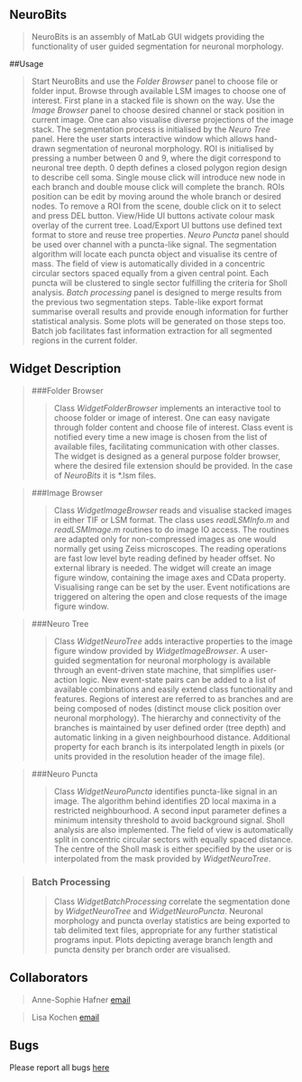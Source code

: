 ## NeuroBits
> NeuroBits is an assembly of MatLab GUI widgets providing the functionality of user guided segmentation for neuronal morphology.

##Usage
> Start NeuroBits and use the *Folder Browser* panel to choose file or folder input.  Browse through available LSM images to choose one of interest. First plane in a stacked file is shown on the way. Use the *Image Browser* panel to choose desired channel or stack position in current image. One can also visualise diverse projections of the image stack. The segmentation process is initialised by the *Neuro Tree* panel. Here the user starts interactive window which allows hand-drawn segmentation of neuronal morphology. ROI is initialised by pressing a number between 0 and 9, where the digit correspond to neuronal tree depth. 0 depth defines a closed polygon region design to describe cell soma. Single mouse click will introduce new node in each branch and double mouse click will complete the branch. ROIs position can be edit by moving around the whole branch or desired nodes. To remove a ROI from the scene, double click on it to select and press DEL button. View/Hide UI buttons activate colour mask overlay of the current tree. Load/Export UI buttons use defined text format to store and reuse tree properties. *Neuro Puncta* panel should be used over channel with a puncta-like signal. The segmentation algorithm will locate each puncta object and visualise its centre of mass. The field of view is automatically divided in a concentric circular sectors spaced equally from a given central point. Each puncta will be clustered to single sector fulfilling the criteria for Sholl analysis. *Batch processing* panel is designed to merge results from the previous two segmentation steps. Table-like export format summarise overall results and provide enough information for further statistical analysis. Some plots will be generated on those steps too. Batch job facilitates fast information extraction for all segmented regions in the current folder.

## Widget Description
>###Folder Browser
>> Class *WidgetFolderBrowser* implements an interactive tool to choose folder or image of interest. One can easy navigate through folder content and choose file of interest. Class event is notified every time a new image is chosen from the list of available files, facilitating communication with other classes. The widget is designed as a general purpose folder browser, where the desired file extension should be provided. In the case of *NeuroBits* it is *.lsm files.

>###Image Browser
>> Class *WidgetImageBrowser* reads and visualise stacked images in either TIF or LSM format. The class uses *readLSMInfo.m* and *readLSMImage.m* routines to do image IO access. The routines are adapted only for non-compressed images as one would normally get using Zeiss microscopes. The reading operations are fast low level byte reading defined by header offset. No external library is needed. The widget will create an image figure window, containing the image axes and CData property. Visualising range can be set by the user. Event notifications are triggered on altering the open and close requests of the image figure window. 

>###Neuro Tree
>> Class *WidgetNeuroTree* adds interactive properties to the image figure window provided by *WidgetImageBrowser*. A user-guided segmentation for neuronal morphology is  available through an event-driven state machine, that simplifies user-action logic. New event-state pairs can be added to a list of available combinations and easily extend class functionality and features. Regions of interest are referred to as branches and are being composed of nodes (distinct mouse click position over neuronal morphology). The hierarchy and connectivity of the branches is maintained by user defined order (tree depth) and automatic linking in a given neighbourhood distance. Additional property for each branch is its interpolated length in pixels (or units provided in the resolution header of the image file). 

>###Neuro Puncta
>> Class *WidgetNeuroPuncta* identifies puncta-like signal in an image. The algorithm behind identifies 2D local maxima in a restricted neighbourhood. A second input parameter defines a minimum intensity threshold to avoid background signal. Sholl analysis are also implemented. The field of view is automatically split in concentric circular sectors with equally spaced distance. The centre of the Sholl mask is either specified by the user or is interpolated from the mask provided by *WidgetNeuroTree*.

>### Batch Processing
>> Class *WidgetBatchProcessing* correlate the segmentation done by *WidgetNeuroTree* and *WidgetNeuroPuncta*. Neuronal morphology and puncta overlay statistics are being exported to tab delimited text files, appropriate for any further statistical programs input. Plots depicting average branch length and puncta density per branch order are visualised.

## Collaborators
> Anne-Sophie Hafner [email](mailto:anne-sophie.hafner@brain.mpg.de)

> Lisa Kochen [email](mailto:lisa.kochen@brain.mpg.de)

## Bugs
Please report all bugs [here](mailto:sciclist@brain.mpg.de)
